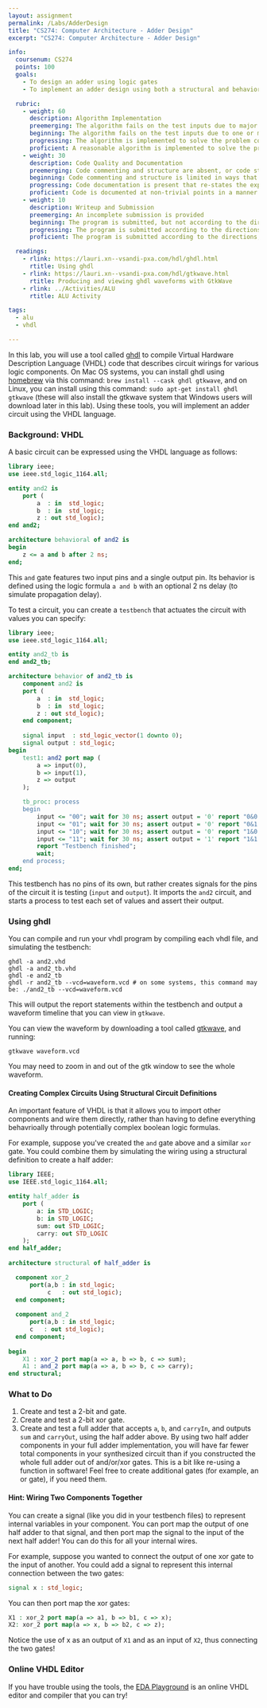 ```yaml
---
layout: assignment
permalink: /Labs/AdderDesign
title: "CS274: Computer Architecture - Adder Design"
excerpt: "CS274: Computer Architecture - Adder Design"

info:
  coursenum: CS274
  points: 100
  goals:
    - To design an adder using logic gates
    - To implement an adder design using both a structural and behavioral approach using VHDL

  rubric:
    - weight: 60
      description: Algorithm Implementation
      preemerging: The algorithm fails on the test inputs due to major issues, or the program fails to compile and/or run
      beginning: The algorithm fails on the test inputs due to one or more minor issues
      progressing: The algorithm is implemented to solve the problem correctly according to given test inputs, but would fail if executed in a general case due to a minor issue or omission in the algorithm design or implementation
      proficient: A reasonable algorithm is implemented to solve the problem which correctly solves the problem according to the given test inputs, and would be reasonably expected to solve the problem in the general case
    - weight: 30
      description: Code Quality and Documentation
      preemerging: Code commenting and structure are absent, or code structure departs significantly from best practice, and/or the code departs significantly from the style guide
      beginning: Code commenting and structure is limited in ways that reduce the readability of the program, and/or there are minor departures from the style guide
      progressing: Code documentation is present that re-states the explicit code definitions, and/or code is written that mostly adheres to the style guide
      proficient: Code is documented at non-trivial points in a manner that enhances the readability of the program, and code is written according to the style guide
    - weight: 10
      description: Writeup and Submission
      preemerging: An incomplete submission is provided
      beginning: The program is submitted, but not according to the directions in one or more ways (for example, because it is lacking a readme writeup)
      progressing: The program is submitted according to the directions with a minor omission or correction needed, and with at least superficial responses to the bolded questions throughout
      proficient: The program is submitted according to the directions, including a readme writeup describing the solution, and thoughtful answers to the bolded questions throughout

  readings:
    - rlink: https://lauri.xn--vsandi-pxa.com/hdl/ghdl.html
      rtitle: Using ghdl
    - rlink: https://lauri.xn--vsandi-pxa.com/hdl/gtkwave.html
      rtitle: Producing and viewing ghdl waveforms with GtkWave
    - rlink: ../Activities/ALU
      rtitle: ALU Activity

tags:
  - alu
  - vhdl

---
```


In this lab, you will use a tool called [ghdl](http://ghdl.free.fr/download.html) to compile Virtual Hardware Description Language (VHDL) code that describes circuit wirings for various logic components.  On Mac OS systems, you can install ghdl using [homebrew](https://brew.sh/) via this command: `brew install --cask ghdl gtkwave`, and on Linux, you can install using this command: `sudo apt-get install ghdl gtkwave` (these will also install the gtkwave system that Windows users will download later in this lab).  Using these tools, you will implement an adder circuit using the VHDL language.

### Background: VHDL

A basic circuit can be expressed using the VHDL language as follows:

```vhdl
library ieee;
use ieee.std_logic_1164.all;

entity and2 is
    port (
        a  : in  std_logic;
        b  : in  std_logic;
        z : out std_logic);
end and2;

architecture behavioral of and2 is
begin
    z <= a and b after 2 ns;
end;
```

This `and` gate features two input pins and a single output pin.  Its behavior is defined using the logic formula `a and b` with an optional 2 ns delay (to simulate propagation delay).

To test a circuit, you can create a `testbench` that actuates the circuit with values you can specify:

```vhdl
library ieee;
use ieee.std_logic_1164.all;

entity and2_tb is
end and2_tb;

architecture behavior of and2_tb is
    component and2 is
    port (
        a  : in  std_logic;
        b  : in  std_logic;
        z : out std_logic);    
    end component;
    
    signal input  : std_logic_vector(1 downto 0);
    signal output : std_logic;
begin
    test1: and2 port map (
        a => input(0),
        b => input(1),
        z => output
    );

    tb_proc: process
    begin
        input <= "00"; wait for 30 ns; assert output = '0' report "0&0 failed";
        input <= "01"; wait for 30 ns; assert output = '0' report "0&1 failed";
        input <= "10"; wait for 30 ns; assert output = '0' report "1&0 failed";
        input <= "11"; wait for 30 ns; assert output = '1' report "1&1 failed";
        report "Testbench finished";
        wait;
    end process;
end;
```

This testbench has no pins of its own, but rather creates signals for the pins of the circuit it is testing (`input` and `output`).  It imports the `and2` circuit, and starts a process to test each set of values and assert their output.

### Using ghdl

You can compile and run your vhdl program by compiling each vhdl file, and simulating the testbench:

```
ghdl -a and2.vhd
ghdl -a and2_tb.vhd
ghdl -e and2_tb
ghdl -r and2_tb --vcd=waveform.vcd # on some systems, this command may be: ./and2_tb --vcd=waveform.vcd
```
This will output the report statements within the testbench and output a waveform timeline that you can view in `gtkwave`.

You can view the waveform by downloading a tool called [gtkwave](https://sourceforge.net/projects/gtkwave/), and running:

```
gtkwave waveform.vcd
```

You may need to zoom in and out of the gtk window to see the whole waveform.

#### Creating Complex Circuits Using Structural Circuit Definitions

An important feature of VHDL is that it allows you to import other components and wire them directly, rather than having to define everything behavrioally through potentially complex boolean logic formulas.

For example, suppose you've created the `and` gate above and a similar `xor` gate.  You could combine them by simulating the wiring using a structural definition to create a half adder:

```vhdl
library IEEE;
use IEEE.std_logic_1164.all;

entity half_adder is
	port (
		a: in STD_LOGIC;
		b: in STD_LOGIC;
		sum: out STD_LOGIC;
		carry: out STD_LOGIC
	);
end half_adder;
  
architecture structural of half_adder is	

  component xor_2
	  port(a,b : in std_logic;
	       c   : out std_logic);
  end component;
  
  component and_2
	  port(a,b : in std_logic;
	  c   : out std_logic);
  end component;
  
begin
	X1 : xor_2 port map(a => a, b => b, c => sum);
	A1 : and_2 port map(a => a, b => b, c => carry);
end structural;
```

### What to Do

1. Create and test a 2-bit and gate.
2. Create and test a 2-bit xor gate.
3. Create and test a full adder that accepts `a`, `b`, and `carryIn`, and outputs `sum` and `carryOut`, using the half adder above.  By using two half adder components in your full adder implementation, you will have far fewer total components in your synthesized circuit than if you constructed the whole full adder out of and/or/xor gates.  This is a bit like re-using a function in software!  Feel free to create additional gates (for example, an or gate), if you need them.

#### Hint: Wiring Two Components Together

You can create a signal (like you did in your testbench files) to represent internal variables in your component.  You can port map the output of one half adder to that signal, and then port map the signal to the input of the next half adder!  You can do this for all your internal wires.

For example, suppose you wanted to connect the output of one xor gate to the input of another.  You could add a signal to represent this internal connection between the two gates:

```vhdl
signal x : std_logic;
```

You can then port map the xor gates:

```vhdl
X1 : xor_2 port map(a => a1, b => b1, c => x);
X2: xor_2 port map(a => x, b => b2, c => z);
```

Notice the use of x as an output of `X1` and as an input of `X2`, thus connecting the two gates!

### Online VHDL Editor

If you have trouble using the tools, the [EDA Playground](https://edaplayground.com/) is an online VHDL editor and compiler that you can try!
